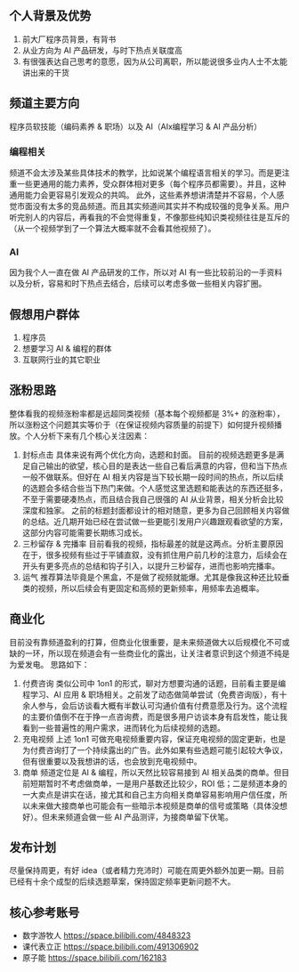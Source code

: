 ## 个人背景及优势
1. 前大厂程序员背景，有背书
2. 从业方向为 AI 产品研发，与时下热点关联度高
3. 有很强表达自己思考的意愿，因为从公司离职，所以能说很多业内人士不太能讲出来的干货

## 频道主要方向
程序员软技能（编码素养 & 职场）以及 AI（AIx编程学习 & AI 产品分析）

### 编程相关
频道不会太涉及某些具体技术的教学，比如说某个编程语言相关的学习。而是更注重一些更通用的能力素养，受众群体相对更多（每个程序员都需要）。并且，这种通用能力会更容易引发观众的共鸣。
此外，这些素养想讲清楚并不容易，个人感觉市面没有太多的竞品频道。而且其实频道间其实并不构成较强的竞争关系。用户听完别人的内容后，再看我的不会觉得重复，不像那些纯知识类视频往往是互斥的（从一个视频学到了一个算法大概率就不会看其他视频了）。 

### AI
因为我个人一直在做 AI 产品研发的工作，所以对 AI 有一些比较前沿的一手资料以及分析，容易和时下热点去结合，后续可以考虑多做一些相关内容扩圈。

## 假想用户群体
1. 程序员
2. 想要学习 AI & 编程的群体
3. 互联网行业的其它职业

## 涨粉思路
整体看我的视频涨粉率都是远超同类视频（基本每个视频都是 3%+ 的涨粉率），所以涨粉这个问题其实等价于（在保证视频内容质量的前提下）如何提升视频播放。个人分析下来有几个核心关注因素：
1. 封标点击
具体来说有两个优化方向，选题和封面。
目前的视频选题更多是满足自己输出的欲望，核心目的是表达一些自己看后满意的内容，但和当下热点一般不做联系。但好在 AI 相关内容是当下较长期一段时间的热点，所以后续的选题会多结合些当下热门来做。个人感觉这里选题和能表达的东西还挺多，不至于需要硬凑热点，而且结合我自己很强的 AI 从业背景，相关分析会比较深度和独家。
之前的标题封面都设计的相对随意，更多为自己回顾相关内容做的总结。近几期开始已经在尝试做一些更能引发用户兴趣跟观看欲望的方案，这部分内容可能需要长期练习成长。
2. 三秒留存 & 完播率
目前看我的视频，指标最差的就是这两点。分析主要原因在于，很多视频有些过于平铺直叙，没有抓住用户前几秒的注意力，后续会在开头有更多亮点的总结和钩子引入，以提升三秒留存，进而也影响完播率。
3. 运气
推荐算法毕竟是个黑盒，不是做了视频就能爆。尤其是像我这种还比较垂类的视频，所以后续会有更固定和高频的更新频率，用频率去追概率。

## 商业化
目前没有靠频道盈利的打算，但商业化很重要，是未来频道做大以后规模化不可或缺的一环，所以现在频道会有一些商业化的露出，让关注者意识到这个频道不纯是为爱发电。
思路如下：
1. 付费咨询
类似公司中 1on1 的形式，聊对方想要沟通的话题，目前看主要是编程学习、AI 应用 & 职场相关。之前发了动态做简单尝试（免费咨询版），有十余人参与，会后访谈看大概有半数认可沟通价值有付费意愿及行为。这个流程的主要价值倒不在于挣一点咨询费，而是很多用户访谈本身有启发性，能让我看到一些普遍性的用户需求，进而转化为后续视频的选题。
2. 充电视频
上述 1on1 可做充电视频重要内容，保证充电视频的固定更新，也是为付费咨询打了一个持续露出的广告。此外如果有些选题可能引起较大争议，但有很重要以及我想讲的话，也会放到充电视频中。
3. 商单
频道定位是 AI & 编程，所以天然比较容易接到 AI 相关品类的商单。但目前短期暂时不考虑做商单，一是用户基数还比较少，ROI 低；二是频道本身的一大卖点是讲实在话，接尤其和自己主方向相关商单容易影响用户信任度，所以未来做大接商单也可能会有一些暗示本视频是商单的信号或策略（具体没想好）。但未来频道会做一些 AI 产品测评，为接商单留下伏笔。

## 发布计划
尽量保持周更，有好 idea（或者精力充沛时）可能在周更外额外加更一期。目前已经有十余个成型的后续选题草案，保持固定频率更新问题不大。

## 核心参考账号
- 数字游牧人 https://space.bilibili.com/4848323
- 课代表立正 https://space.bilibili.com/491306902
- 原子能 https://space.bilibili.com/162183
